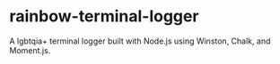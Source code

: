# rainbow-terminal-logger
A lgbtqia+ terminal logger built with Node.js using Winston, Chalk, and Moment.js.
